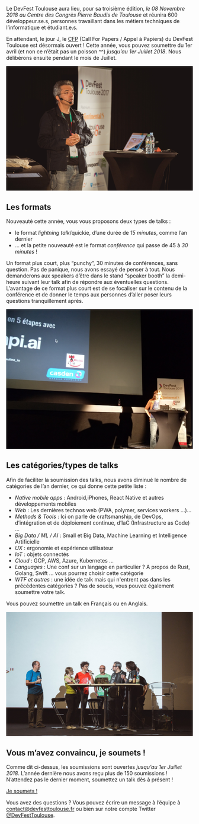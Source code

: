 Le DevFest Toulouse aura lieu, pour sa troisième édition, *le 08 Novembre 2018 au Centre des Congrès Pierre Baudis de Toulouse* et réunira 600 développeur.se.s, personnes travaillant dans les métiers techniques de l’informatique et étudiant.e.s.

En attendant, le jour J, le [CFP](https://devfest-toulouse.cfp.io/) (Call For Papers / Appel à Papiers) du DevFest Toulouse est désormais ouvert ! Cette année, vous pouvez soumettre du 1er avril (et non ce n’était pas un poisson ^^) *jusqu’au 1er Juillet 2018*. Nous délibérons ensuite pendant le mois de Juillet.

![](images/posts/2018-04-03-cfp/sylvain.jpg)

## Les formats

Nouveauté cette année, vous vous proposons deux types de talks :
- le format *lightning talk*/quickie, d’une durée de *15 minutes*, comme l’an dernier
- … et la petite nouveauté est le format *conférence* qui passe de 45 à *30 minutes* !

Un format plus court, plus “punchy”, 30 minutes de conférences, sans question.
Pas de panique, nous avons essayé de penser à tout. Nous demanderons aux speakers d’être dans le  stand “speaker booth” la demi-heure suivant leur talk afin de répondre aux éventuelles questions.
L’avantage de ce format plus court est de se focaliser sur le contenu de la conférence et de donner le temps aux personnes d’aller poser leurs questions tranquillement après.

![](images/posts/2018-04-03-cfp/pauline.jpg)

## Les catégories/types de talks

Afin de faciliter la soumission des talks, nous avons diminué le nombre de catégories de l’an dernier, ce qui donne cette petite liste :

- *Native mobile apps* : Android,iPhones, React Native et autres développements mobiles
- *Web* : Les dernières technos web (PWA, polymer, services workers ...)...
- *Methods & Tools* : Ici on parle de craftsmanship, de DevOps, d’intégration et de déploiement continue, d’IaC (Infrastructure as Code) ...
- *Big Data / ML / AI* : Small et Big Data, Machine Learning et Intelligence Artificielle
- *UX* : ergonomie et expérience utilisateur
- *IoT* : objets connectés
- *Cloud* : GCP, AWS, Azure, Kubernetes ...
- *Languages* : Une conf sur un langage en particulier ? A propos de Rust, Golang, Swift … vous pourrez choisir cette catégorie
- *WTF et autres* : une idée de talk mais qui n'entrent pas dans les précédentes catégories ? Pas de soucis, vous pouvez également soumettre votre talk.

Vous pouvez soumettre un talk en Français ou en Anglais.

![](images/posts/2018-04-03-cfp/speakers.jpg)

## Vous m’avez convaincu, je soumets !

Comme dit ci-dessus, les soumissions sont ouvertes *jusqu’au 1er Juillet 2018*. L’année dernière nous avons reçu plus de 150 soumissions ! N’attendez pas le dernier moment, soumettez un talk dès à présent !

<div layout horizontal center-justified>
<a href="https://devfest-toulouse.cfp.io/#/dashboard" rel="noopener noreferrer">
  <paper-button primary>Je soumets !</paper-button>
</a>
</div>

Vous avez des questions ? Vous pouvez écrire un message à l’équipe à [contact@devfesttoulouse.fr](contact@devfesttoulouse.fr
) ou bien sur notre compte Twitter [@DevFestToulouse](https://devfesttoulouse.fr).
